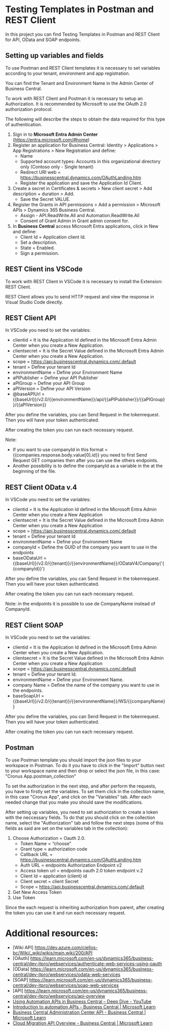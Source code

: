 ﻿# Testing Templates in Postman and REST Client
In this project you can find Testing Templates in Postman and REST Client for API, OData and SOAP endpoints.

## Setting up variables and fields

To use Postman and REST Client templates it is necessary to set variables according to your tenant, environment and app registration.

You can find the Tenant and Environment Name in the Admin Center of Business Central.  

To work with REST Client and Postman it is necessary to setup an Authorization. It is recommended by Microsoft to use the OAuth 2.0 authorization protocol.

The following will describe the steps to obtain the data required for this type of authentication.

1. Sign in to **Microsoft Entra Admin Center** (https://entra.microsoft.com/#home)
2. Register an application for Business Central: Identity > Applications > App Registrations > New Registration and define: 
   - Name
   - Supported account types: Accounts in this organizational directory only (Contoso only - Single tenant) 
   - Redirect URI web = https://businesscentral.dynamics.com/OAuthLanding.htm 
   - Register the application and save the Application Id Client.
3. Create a secret in Certificates & secrets > New client secret > Add description + duration > Add.
   - Save the Secret VALUE.
4. Register the Grants in API permissions > Add a permission > Microsoft APIs > Dynamics 365 Business Central. 
   - Assign - API.ReadWrite.All and Automation.ReadWrite.All  
   - Consent of Grant Admin in Grant admin consent for.
5. In **Business Central** access Microsoft Entra applications, click in New and define:
   - Client Id = Application client Id.  
   - Set a description.
   - State = Enabled.  
   - Sign a permission.

## REST Client ins VSCode

To work with REST Client in VSCode it is necessary to install the Extension: REST Client.

REST Client allows you to send HTTP request and view the response in Visual Studio Code directly.

## REST Client API

In VSCode you need to set the variables:

- clientid = It is the Application Id defined in the Microsoft Entra Admin Center when you create a New Application.
- clientsecret = It is the Secret Value defined in the Microsoft Entra Admin Center when you create a New Application.
- scope = https://api.businesscentral.dynamics.com/.default
- tenant = Define your tenant Id
- environmentName = Define your Environment Name
- aPIPublisher = Define your API Publisher
- aPIGroup = Define your API Group
- aPIVersion = Define your API Version
- @baseAPIUrl =  {{baseUrl}}/v2.0/{{environmentName}}/api/{{aPIPublisher}}/{{aPIGroup}}/{{aPIVersion}}

After you define the variables, you can Send Request in the tokenrequest. Then you will have your token authenticated.

After creating the token you can run each necessary request.

Note: 

- If you want to use companyId in this format = {{companies.response.body.value[0].id}} you need to first Send Request GET companies then after you can use the others endpoints.
- Another possibility is to define the companyId as a variable in the at the beginning of the file.

## REST Client OData v.4

In VSCode you need to set the variables:

- clientid = It is the Application Id defined in the Microsoft Entra Admin Center when you create a New Application
- clientsecret = It is the Secret Value defined in the Microsoft Entra Admin Center when you create a New Application
- scope = https://api.businesscentral.dynamics.com/.default
- tenant = Define your tenant Id
- environmentName = Define your Environment Name
- companyId = Define the GUID of the company you want to use in the endpoints
- baseODataUrl = {{baseUrl}}/v2.0/{{tenant}}/{{environmentName}}/ODataV4/Company('{{companyId}}')

After you define the variables, you can Send Request in the tokenrequest. Then you will have your token authenticated.

After creating the token you can run each necessary request.

Note: in the endpoints it is possible to use de CompanyName instead of CompanyId.

## REST Client SOAP

In VSCode you need to set the variables:

- clientid = It is the Application Id defined in the Microsoft Entra Admin Center when you create a New Application.
- clientsecret = It is the Secret Value defined in the Microsoft Entra Admin Center when you create a New Application
- scope = https://api.businesscentral.dynamics.com/.default
- tenant = Define your tenant Id.
- environmentName = Define your Environment Name.
- company Name = Define the name of the company you want to use in the endpoints.
- baseSoapUrl = {{baseUrl}}/v2.0/{{tenant}}/{{environmentName}}/WS/{{companyName}}

After you define the variables, you can Send Request in the tokenrequest. Then you will have your token authenticated.

After creating the token you can run each necessary request.

## Postman

To use Postman template you should import the json files to your workspace in Postman. To do it you have to click in the "Import" button next to your workspace name and then drop or select the json file, in this case: "Cronus App.postman_collection"
 
To set the authorization in the next step, and after perform the requests, you have to firstly set the variables. To set them click in the collection name, in this case "Cronus App", and click on the "Variables" tab. After each needed change that you make you should save the modifications.
 
After setting up variables, you need to set authorization to create a token with the neccessary fields. To do that you should click on the collection name, select the "Authorization" tab and follow the next steps (some of this fields as said are set on the variables tab in the collection):
1. Choose Authorization = Oauth 2.0.  
   - Token Name = “choose” 
   - Grant type = authorization code 
   - Callback URL = https://businesscentral.dynamics.com/OAuthLanding.htm 
   - Auth URL = endpoints  Authorization Endpoint v2 
   - Access token url = endpoints  oauth 2.0 token endpoint v.2 
   - Client Id = application (client) id 
   - Client secret = client Secret
   - Scope =  https://api.businesscentral.dynamics.com/.default 
2. Get New Access Token 
3. Use Token

Since the each request is inheriting authorization from parent, after creating the token you can use it and run each necessary request.

# Additional resources:

- [Wiki API] https://dev.azure.com/ciellos-bc/Wiki/_wiki/wikis/main.wiki/200/API
- [OAuth] <https://learn.microsoft.com/en-us/dynamics365/business-central/dev-itpro/webservices/authenticate-web-services-using-oauth>
- [OData] <https://learn.microsoft.com/en-us/dynamics365/business-central/dev-itpro/webservices/odata-web-services>
- [SOAP] <https://learn.microsoft.com/en-us/dynamics365/business-central/dev-itpro/webservices/soap-web-services>
- [API] <https://learn.microsoft.com/en-us/dynamics365/business-central/dev-itpro/webservices/api-overview>
- [Using Automation APIs in Business Central – Deep Dive - YouTube](https://www.youtube.com/watch?v=HtSru012lRA)
- [Introduction to automation APIs - Business Central | Microsoft Learn](https://learn.microsoft.com/en-us/dynamics365/business-central/dev-itpro/administration/itpro-introduction-to-automation-apis)
- [Business Central Administration Center API - Business Central | Microsoft Learn](https://learn.microsoft.com/en-us/dynamics365/business-central/dev-itpro/administration/administration-center-api)
- [Cloud Migration API Overview - Business Central | Microsoft Learn](https://learn.microsoft.com/en-us/dynamics365/business-central/dev-itpro/administration/cloudmigrationapi/cloud-migration-api-overview)
